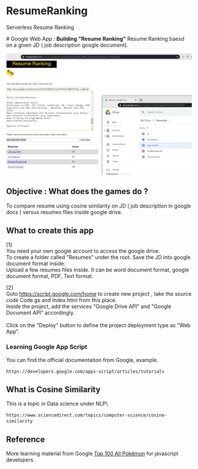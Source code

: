 # ResumeRanking
Serverless Resume Ranking


﻿# Google Web App : **Building "Resume Ranking"**
Resume Ranking baesd on a given JD ( job description google document).

[![Reumes ranking using cosine similarity](https://github.com/WingsMaker/ResumeRanking/blob/main/screen_shot.jpg)](https://script.google.com/macros/s/AKfycbwU8pxfhZlnYflCPVZwnb9ka_8ZrUHvDfot02Yg6Hoo7Kv62Y-eZfdJ/exec)
 
## Objective : What does the games do ?

To compare resume using cosine similarity on JD ( job description in google docs ) versus resumes files inside google drive.

## What to create this app
[1]\
You need your own google account to access the google drive.\
To create a folder called "Resumes" under the root. Save the JD into google document format inside.\
Upload a few resumes files inside. It can be word document format, google document format, PDF, Text format.

[2]\
Goto https://script.google.com/home to create new project , take the source code Code.gs and Index.html from this place.\
Inside the project, add the services "Google Drive API" and "Google Document API" accordingly.\
\
Click on the "Deploy" button to define the project deployment type as "Web App".

### Learning Google App Script

You can find the official documentation from Google, example.

    https://developers.google.com/apps-script/articles/tutorials

## What is Cosine Similarity

This is a topic in Data science under NLP\

    https://www.sciencedirect.com/topics/computer-science/cosine-similarity


## Reference
More learning material from Google [Top 100 All Pokémon](https://developers.google.com/apps-script/guides/videos) for javascript developers.

